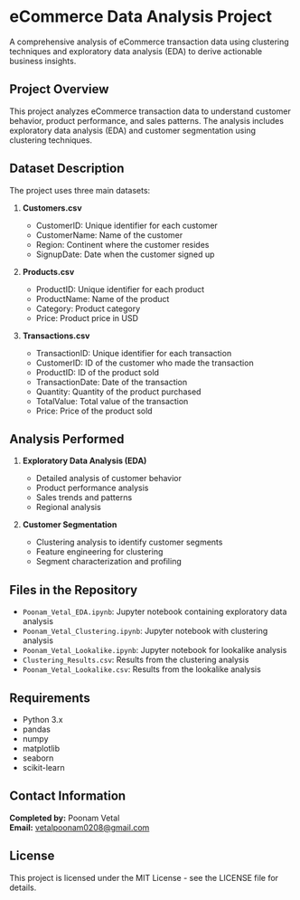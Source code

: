 # eCommerce Data Analysis Project

A comprehensive analysis of eCommerce transaction data using clustering techniques and exploratory data analysis (EDA) to derive actionable business insights.

## Project Overview

This project analyzes eCommerce transaction data to understand customer behavior, product performance, and sales patterns. The analysis includes exploratory data analysis (EDA) and customer segmentation using clustering techniques.

## Dataset Description

The project uses three main datasets:

1. **Customers.csv**
   - CustomerID: Unique identifier for each customer
   - CustomerName: Name of the customer
   - Region: Continent where the customer resides
   - SignupDate: Date when the customer signed up

2. **Products.csv**
   - ProductID: Unique identifier for each product
   - ProductName: Name of the product
   - Category: Product category
   - Price: Product price in USD

3. **Transactions.csv**
   - TransactionID: Unique identifier for each transaction
   - CustomerID: ID of the customer who made the transaction
   - ProductID: ID of the product sold
   - TransactionDate: Date of the transaction
   - Quantity: Quantity of the product purchased
   - TotalValue: Total value of the transaction
   - Price: Price of the product sold

## Analysis Performed

1. **Exploratory Data Analysis (EDA)**
   - Detailed analysis of customer behavior
   - Product performance analysis
   - Sales trends and patterns
   - Regional analysis

2. **Customer Segmentation**
   - Clustering analysis to identify customer segments
   - Feature engineering for clustering
   - Segment characterization and profiling

## Files in the Repository

- `Poonam_Vetal_EDA.ipynb`: Jupyter notebook containing exploratory data analysis
- `Poonam_Vetal_Clustering.ipynb`: Jupyter notebook with clustering analysis
- `Poonam_Vetal_Lookalike.ipynb`: Jupyter notebook for lookalike analysis
- `Clustering_Results.csv`: Results from the clustering analysis
- `Poonam_Vetal_Lookalike.csv`: Results from the lookalike analysis

## Requirements

- Python 3.x
- pandas
- numpy
- matplotlib
- seaborn
- scikit-learn

## Contact Information

**Completed by:** Poonam Vetal  
**Email:** vetalpoonam0208@gmail.com

## License

This project is licensed under the MIT License - see the LICENSE file for details.